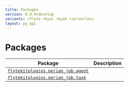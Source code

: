 ```yaml
---
title: Packages
version: 0.0.0+develop
variants: +flyte +byoc +byok +serverless
layout: py_api
---
```


# Packages

| Package | Description |
|-|-|
| [`flytekitplugins.perian_job.agent`](flytekitplugins.perian_job.agent) |  |
| [`flytekitplugins.perian_job.task`](flytekitplugins.perian_job.task) |  |
